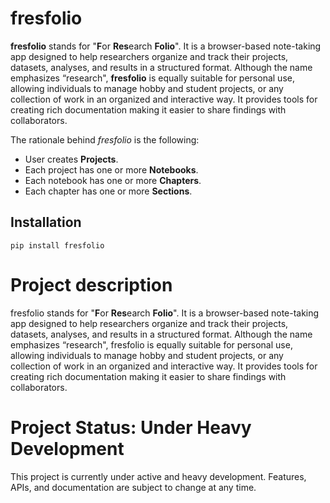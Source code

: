 # fresfolio

__fresfolio__ stands for "**F**or **Res**earch **Folio**". It is a browser-based note-taking app designed to help researchers organize and track their projects, datasets, analyses, and results in a structured format. Although the name emphasizes “research", __fresfolio__ is equally suitable for personal use, allowing individuals to manage hobby and student projects, or any collection of work in an organized and interactive way. It provides tools for creating rich documentation making it easier to share findings with collaborators.

The rationale behind *fresfolio* is the following:

* User creates **Projects**.
* Each project has one or more **Notebooks**.
* Each notebook has one or more **Chapters**. 
* Each chapter has one or more **Sections**.

## Installation

```
pip install fresfolio
```

# Project description

fresfolio stands for "**F**or **Res**earch **Folio**". It is a browser-based note-taking app designed to help researchers organize and track their projects, datasets, analyses, and results in a structured format. Although the name emphasizes “research", fresfolio is equally suitable for personal use, allowing individuals to manage hobby and student projects, or any collection of work in an organized and interactive way. It provides tools for creating rich documentation making it easier to share findings with collaborators.

# Project Status: Under Heavy Development

This project is currently under active and heavy development. Features, APIs, and documentation are subject to change at any time.

